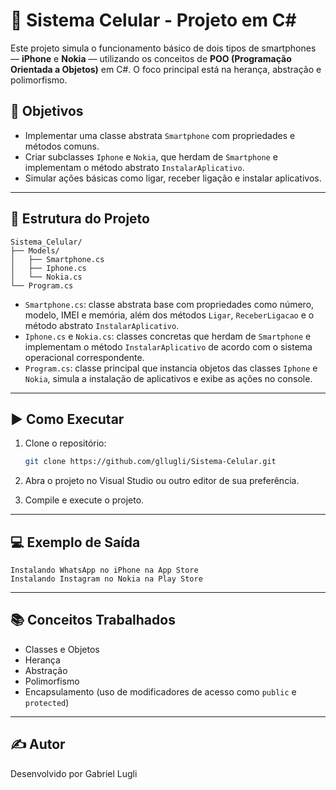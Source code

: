 # 📱 Sistema Celular - Projeto em C#

Este projeto simula o funcionamento básico de dois tipos de smartphones — **iPhone** e **Nokia** — utilizando os conceitos de **POO (Programação Orientada a Objetos)** em C#. O foco principal está na herança, abstração e polimorfismo.

## 📌 Objetivos

- Implementar uma classe abstrata `Smartphone` com propriedades e métodos comuns.
- Criar subclasses `Iphone` e `Nokia`, que herdam de `Smartphone` e implementam o método abstrato `InstalarAplicativo`.
- Simular ações básicas como ligar, receber ligação e instalar aplicativos.

---

## 📁 Estrutura do Projeto

```
Sistema_Celular/
├── Models/
│   ├── Smartphone.cs
│   ├── Iphone.cs
│   └── Nokia.cs
└── Program.cs
```

- `Smartphone.cs`: classe abstrata base com propriedades como número, modelo, IMEI e memória, além dos métodos `Ligar`, `ReceberLigacao` e o método abstrato `InstalarAplicativo`.
- `Iphone.cs` e `Nokia.cs`: classes concretas que herdam de `Smartphone` e implementam o método `InstalarAplicativo` de acordo com o sistema operacional correspondente.
- `Program.cs`: classe principal que instancia objetos das classes `Iphone` e `Nokia`, simula a instalação de aplicativos e exibe as ações no console.

---

## ▶️ Como Executar

1. Clone o repositório:
   ```bash
   git clone https://github.com/gllugli/Sistema-Celular.git
   ```

2. Abra o projeto no Visual Studio ou outro editor de sua preferência.

3. Compile e execute o projeto.

---

## 💻 Exemplo de Saída

```plaintext
Instalando WhatsApp no iPhone na App Store
Instalando Instagram no Nokia na Play Store
```

---

## 📚 Conceitos Trabalhados

- Classes e Objetos
- Herança
- Abstração
- Polimorfismo
- Encapsulamento (uso de modificadores de acesso como `public` e `protected`)

---

## ✍️ Autor

Desenvolvido por Gabriel Lugli
